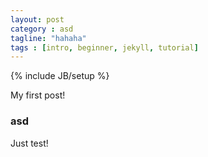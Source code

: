 ```yaml
---
layout: post
category : asd
tagline: "hahaha"
tags : [intro, beginner, jekyll, tutorial]
---
```

{% include JB/setup %}

My first post!

### asd

Just test!

